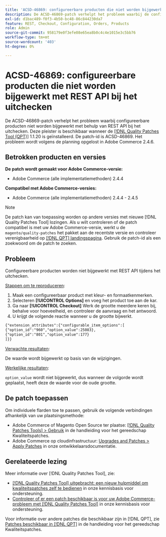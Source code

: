 ```yaml
---
title: 'ACSD-46869: configureerbare producten die niet worden bijgewerkt met REST API bij kassa'
description: De ACSD-46869-patch verhelpt het probleem waarbij de configureerbare producten niet worden bijgewerkt met behulp van REST API bij het uitchecken. Deze patch is beschikbaar wanneer [Quality Patches Tool (QPT)] (/help/announcements/adobe-commerce-announcements/magento-quality-patches-released-new-tool-to-self-serve-quality-patches.md) 1.1.20 is geïnstalleerd. De patch-id is ACSD-46869. Het probleem wordt volgens de planning opgelost in Adobe Commerce 2.4.6.
exl-id: d1bac489-f0f3-4b50-bc48-86c844230da7
feature: REST, Checkout, Configuration, Orders, Products
role: Admin
source-git-commit: 958179e0f3efe08e65ea8b0c4c4e1015e3c5bb76
workflow-type: tm+mt
source-wordcount: '403'
ht-degree: 0%

---
```


# ACSD-46869: configureerbare producten die niet worden bijgewerkt met REST API bij het uitchecken

De ACSD-46869-patch verhelpt het probleem waarbij configureerbare producten niet worden bijgewerkt met behulp van REST API bij het uitchecken. Deze pleister is beschikbaar wanneer de [[!DNL Quality Patches Tool (QPT)]](/help/announcements/adobe-commerce-announcements/magento-quality-patches-released-new-tool-to-self-serve-quality-patches.md) 1.1.20 is geïnstalleerd. De patch-id is ACSD-46869. Het probleem wordt volgens de planning opgelost in Adobe Commerce 2.4.6.

## Betrokken producten en versies

**De patch wordt gemaakt voor Adobe Commerce-versie:**

* Adobe Commerce (alle implementatiemethoden) 2.4.4

**Compatibel met Adobe Commerce-versies:**

* Adobe Commerce (alle implementatiemethoden) 2.4.4 - 2.4.5

>[!NOTE]
>
>De patch kan van toepassing worden op andere versies met nieuwe [!DNL Quality Patches Tool] lozingen. Als u wilt controleren of de patch compatibel is met uw Adobe Commerce-versie, werkt u de `magento/quality-patches` het pakket aan de recentste versie en controleer verenigbaarheid op [[!DNL QPT] landingspagina](https://experienceleague.adobe.com/tools/commerce-quality-patches/index.html). Gebruik de patch-id als een zoekwoord om de patch te zoeken.

## Probleem

Configureerbare producten worden niet bijgewerkt met REST API tijdens het uitchecken.

<u>Stappen om te reproduceren</u>:

1. Maak een configureerbaar product met kleur- en formaatkenmerken.
1. Selecteren **[!UICONTROL Options]** en voeg het product toe aan de kar.
1. Ga naar **[!UICONTROL Checkout]** Werk de grootte meerdere keren bij, behalve voor hoeveelheid, en controleer de aanvraag en het antwoord.
1. U krijgt de volgende reactie wanneer u de grootte bijwerkt.

```REST API
{"extension_attributes":{"configurable_item_options":[
{"option_id":"960","option_value":25083},
{"option_id":"801","option_value":177}
]}}
```

<u>Verwachte resultaten</u>:

De waarde wordt bijgewerkt op basis van de wijzigingen.

<u>Werkelijke resultaten</u>:

`option_value` wordt niet bijgewerkt, dus wanneer de volgorde wordt geplaatst, heeft deze de waarde voor de oude grootte.

## De patch toepassen

Om individuele flarden toe te passen, gebruik de volgende verbindingen afhankelijk van uw plaatsingsmethode:

* Adobe Commerce of Magento Open Source ter plaatse: [[!DNL Quality Patches Tools] > Gebruik](https://experienceleague.adobe.com/docs/commerce-operations/tools/quality-patches-tool/usage.html) in de handleiding voor het gereedschap Kwaliteitspatches.
* Adobe Commerce op cloudinfrastructuur: [Upgrades and Patches > Apply Patches](https://devdocs.magento.com/cloud/project/project-patch.html) in onze ontwikkelaarsdocumentatie.

## Gerelateerde lezing

Meer informatie over [!DNL Quality Patches Tool], zie:

* [[!DNL Quality Patches Tool] uitgebracht: een nieuw hulpmiddel om kwaliteitspatches zelf te bedienen](/help/announcements/adobe-commerce-announcements/magento-quality-patches-released-new-tool-to-self-serve-quality-patches.md) in onze kennisbasis voor ondersteuning.
* [Controleer of er een patch beschikbaar is voor uw Adobe Commerce-probleem met [!DNL Quality Patches Tool]](https://experienceleague.adobe.com/docs/commerce-knowledge-base/kb/support-tools/patches/check-patch-for-magento-issue-with-magento-quality-patches.html) in onze kennisbasis voor ondersteuning.

Voor informatie over andere patches die beschikbaar zijn in [!DNL QPT], zie [Patches beschikbaar in [!DNL QPT]](https://experienceleague.adobe.com/tools/commerce-quality-patches/index.html) in de handleiding voor het gereedschap Kwaliteitspatches.
